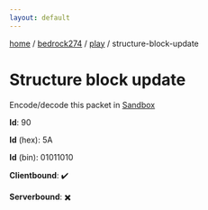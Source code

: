 ```yaml
---
layout: default
---
```


[home](/)  /  [bedrock274](/protocol/bedrock274)  /  [play](/protocol/bedrock274/play)  /  structure-block-update

# Structure block update

Encode/decode this packet in [Sandbox](../../../sandbox/bedrock274#Play.StructureBlockUpdate)

**Id**: 90

**Id** (hex): 5A

**Id** (bin): 01011010

**Clientbound**: ✔️

**Serverbound**: ✖️
